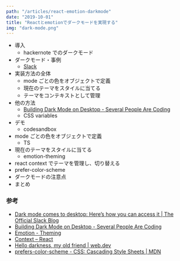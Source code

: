 ```yaml
---
path: "/articles/react-emotion-darkmode"
date: "2019-10-01"
title: "Reactとemotionでダークモードを実現する"
img: "dark-mode.png"
---
```


- 導入
  - hackernote でのダークモード
- ダークモード・事例
  - [Slack](https://slackhq.com/dark-mode-for-slack-desktop)
- 実装方法の全体
  - mode ごとの色をオブジェクトで定義
  - 現在のテーマをスタイルに当てる
  - テーマをコンテキストとして管理
- 他の方法
  - [Building Dark Mode on Desktop - Several People Are Coding](https://slack.engineering/building-dark-mode-on-desktop-811508b5d15f)
  - CSS variables
- デモ
  - codesandbox
- mode ごとの色をオブジェクトで定義
  - TS
- 現在のテーマをスタイルに当てる
  - emotion-theming
- react context でテーマを管理し、切り替える
- prefer-color-scheme
- ダークモードの注意点
- まとめ

### 参考

- [Dark mode comes to desktop: Here’s how you can access it | The Official Slack Blog](https://slackhq.com/dark-mode-for-slack-desktop)
- [Building Dark Mode on Desktop - Several People Are Coding](https://slack.engineering/building-dark-mode-on-desktop-811508b5d15f)
- [Emotion - Theming](https://emotion.sh/docs/theming)
- [Context – React](https://reactjs.org/docs/context.html)
- [Hello darkness, my old friend | web.dev](https://web.dev/prefers-color-scheme)
- [prefers-color-scheme - CSS: Cascading Style Sheets | MDN](https://developer.mozilla.org/en-US/docs/Web/CSS/@media/prefers-color-scheme)
